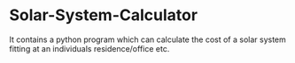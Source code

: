 # Solar-System-Calculator
It contains a python program which can calculate the cost of a solar system fitting at an individuals residence/office etc.
